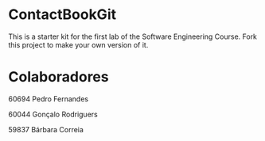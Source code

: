# ContactBookGit
This is a starter kit for the first lab of the Software Engineering Course.
Fork this project to make your own version of it.

# Colaboradores
60694 Pedro Fernandes

60044 Gonçalo Rodriguers

59837 Bárbara Correia
